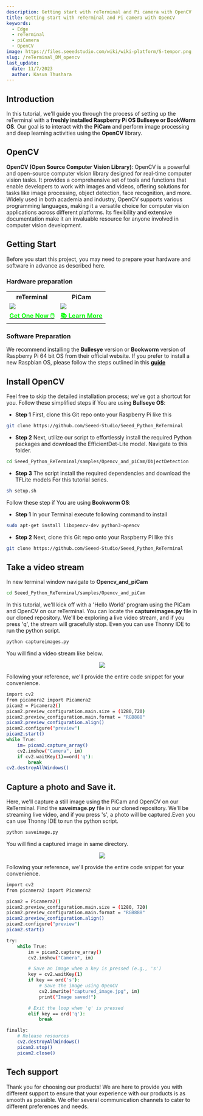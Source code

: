 ```yaml
---
description: Getting start with reTerminal and Pi camera with OpenCV
title: Getting start with reTerminal and Pi camera with OpenCV
keywords:
  - Edge
  - reTerminal 
  - piCamera
  - OpenCV
image: https://files.seeedstudio.com/wiki/wiki-platform/S-tempor.png
slug: /reTerminal_DM_opencv
last_update:
  date: 11/7/2023
  author: Kasun Thushara
---
```


## Introduction

In this tutorial, we'll guide you through the process of setting up the reTerminal with a **freshly installed Raspberry Pi OS Bullseye or BookWorm OS**. Our goal is to interact with the **PiCam** and perform image processing and deep learning activities using the **OpenCV** library.

## OpenCV

**OpenCV (Open Source Computer Vision Library)**: OpenCV is a powerful and open-source computer vision library designed for real-time computer vision tasks. It provides a comprehensive set of tools and functions that enable developers to work with images and videos, offering solutions for tasks like image processing, object detection, face recognition, and more. Widely used in both academia and industry, OpenCV supports various programming languages, making it a versatile choice for computer vision applications across different platforms. Its flexibility and extensive documentation make it an invaluable resource for anyone involved in computer vision development.

## Getting Start

Before you start this project, you may need to prepare your hardware and software in advance as described here.

### Hardware preparation

<div class="table-center">
	<table class="table-nobg">
    <tr class="table-trnobg">
      <th class="table-trnobg">reTerminal</th>
      <th class="table-trnobg">PiCam</th>
		</tr>
    <tr class="table-trnobg"></tr>
		<tr class="table-trnobg">
			<td class="table-trnobg"><div style={{textAlign:'center'}}><img src="https://files.seeedstudio.com/wiki/ReTerminal/frigate/reterminal.png" style={{width:300, height:'auto'}}/></div></td>
      <td class="table-trnobg"><div style={{textAlign:'center'}}><img src="https://files.seeedstudio.com/wiki/ReTerminal/Picam/picam2.jpg" style={{width:300, height:'auto'}}/></div></td>
		</tr>
    <tr class="table-trnobg"></tr>
		<tr class="table-trnobg">
			<td class="table-trnobg"><div class="get_one_now_container" style={{textAlign: 'center'}}><a class="get_one_now_item" href="https://www.seeedstudio.com/ReTerminal-with-CM4-p-4904.html?queryID=26220f25bcce77bc420c9c03059787c0&objectID=4904&indexName=bazaar_retailer_products">
              <strong><span><font color={'FFFFFF'} size={"4"}> Get One Now 🖱️</font></span></strong>
          </a></div></td>
      <td class="table-trnobg"><div class="get_one_now_container" style={{textAlign: 'center'}}><a class="get_one_now_item" href="https://wiki.seeedstudio.com/reTerminal-piCam/"><strong><span><font color={'FFFFFF'} size={"4"}>📚 Learn More</font></span></strong></a></div></td>
        </tr>
    </table>
    </div>

### Software Preparation

We recommend installing the **Bullesye** version or **Bookworm** version of Raspberry Pi 64 bit OS from their official website. If you prefer to install a new Raspbian OS, please follow the steps outlined in this [**guide**](https://wiki.seeedstudio.com/reTerminal/#flash-raspberry-pi-os-64-bit-ubuntu-os-or-other-os-to-emmc)


## Install OpenCV

 Feel free to skip the detailed installation process; we've got a shortcut for you. Follow these simplified steps if You are using **Bullseye OS**:

 - **Step 1** First, clone this Git repo onto your Raspberry Pi like this

```sh
git clone https://github.com/Seeed-Studio/Seeed_Python_ReTerminal
 ```

- **Step 2** Next, utilize our script to effortlessly install the required Python packages and download the EfficientDet-Lite model. Navigate to this folder.

```sh
cd Seeed_Python_ReTerminal/samples/Opencv_and_piCam/ObjectDetection
```

- **Step 3** The script install the required dependencies and download the TFLite models For this tutorial series.

```sh
sh setup.sh
```
Follow these step if You are using **Bookworm OS**:

- **Step 1** In your Terminal execute following command to install 

```sh
sudo apt-get install libopencv-dev python3-opencv
```

 - **Step 2** Next, clone this Git repo onto your Raspberry Pi like this

```sh
git clone https://github.com/Seeed-Studio/Seeed_Python_ReTerminal
 ```
## Take a video stream 

In new terminal window  navigate to  **Opencv_and_piCam**
 ```sh
cd Seeed_Python_ReTerminal/samples/Opencv_and_piCam
 ```

In this tutorial, we'll kick off with a 'Hello World' program using the PiCam and OpenCV on our reTerminal. You can locate the **captureimages.py** file in our cloned repository. We'll be exploring a live video stream, and if you press 'q', the stream will gracefully stop. Even you can use Thonny IDE to run the python script.

```sh
python captureimages.py
```
You will find a video stream like below.

<center><img width={1000} src="https://files.seeedstudio.com/wiki/ReTerminal/opencv/videostream.gif" /></center>


Following your reference, we'll provide the entire code snippet for your convenience.

```sh
import cv2
from picamera2 import Picamera2
picam2 = Picamera2()
picam2.preview_configuration.main.size = (1280,720)
picam2.preview_configuration.main.format = "RGB888"
picam2.preview_configuration.align()
picam2.configure("preview")
picam2.start()
while True:
    im= picam2.capture_array()
    cv2.imshow("Camera", im)
    if cv2.waitKey(1)==ord('q'):
        break
cv2.destroyAllWindows()
```
## Capture a photo and Save it.

Here, we'll capture a still image using the PiCam and OpenCV on our ReTerminal. Find the **saveimage.py** file in our cloned repository. We'll be streaming live video, and if you press 's', a photo will be captured.Even you can use Thonny IDE to run the python script.

```sh
python saveimage.py
```
You will find a captured image in same directory.

<center><img width={800} src="https://files.seeedstudio.com/wiki/ReTerminal/opencv/capturedimage.PNG" /></center>


Following your reference, we'll provide the entire code snippet for your convenience.

```sh
import cv2
from picamera2 import Picamera2

picam2 = Picamera2()
picam2.preview_configuration.main.size = (1280, 720)
picam2.preview_configuration.main.format = "RGB888"
picam2.preview_configuration.align()
picam2.configure("preview")
picam2.start()

try:
    while True:
        im = picam2.capture_array()
        cv2.imshow("Camera", im)

        # Save an image when a key is pressed (e.g., 's')
        key = cv2.waitKey(1)
        if key == ord('s'):
            # Save the image using OpenCV
            cv2.imwrite("captured_image.jpg", im)
            print("Image saved!")

        # Exit the loop when 'q' is pressed
        elif key == ord('q'):
            break

finally:
    # Release resources
    cv2.destroyAllWindows()
    picam2.stop()
    picam2.close()
```

## Tech support



Thank you for choosing our products! We are here to provide you with different support to ensure that your experience with our products is as smooth as possible. We offer several communication channels to cater to different preferences and needs.

<div class="button_tech_support_container">
<a href="https://forum.seeedstudio.com/" class="button_forum"></a> 
<a href="https://www.seeedstudio.com/contacts" class="button_email"></a>
</div>

<div class="button_tech_support_container">
<a href="https://discord.gg/eWkprNDMU7" class="button_discord"></a> 
<a href="https://github.com/Seeed-Studio/wiki-documents/discussions/69" class="button_discussion"></a>
</div>